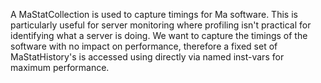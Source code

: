 A MaStatCollection is used to capture timings for Ma software.  This is particularly useful for server monitoring where profiling isn't practical for identifying what a server is doing.
	We want to capture the timings of the software with no impact on performance, therefore a fixed set of MaStatHistory's is accessed using directly via named inst-vars for maximum performance.